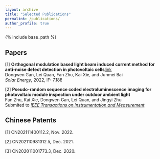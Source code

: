 ```yaml
---
layout: archive
title: "Selected Publications"
permalink: /publications/
author_profile: true
---
```


{% include base_path %}

## Papers
[1] **Orthogonal modulation based light beam induced current method for anti-noise defect detection in photovoltaic cells**[link](https://www.sciencedirect.com/science/article/pii/S0038092X22006089)\
Dongwen Gan, Lei Quan, Fan Zhu, Kai Xie, and Junmei Bai\
[_Solar Energy_](https://www.sciencedirect.com/journal/solar-energy), 2022, IF: 7.188

[2] **Pseudo-random sequence coded electroluminescence imaging for photovoltaic module inspection under outdoor ambient light**\
Fan Zhu, Kai Xie, Dongwen Gan, Lei Quan, and Jingyi Zhu\
Submited to [_IEEE Transactions on Instrumentation and Measurement_](https://ieeexplore.ieee.org/xpl/RecentIssue.jsp?reload=true&punumber=19)

<!--
[3] **Perturbed compressed sensing-based light beam induced current method for robust defect detection in photovoltaic cells**\
In processing

[4] **Compressive multispectral light beam induced current method for defect detection in photovoltaic cells**\
In processing
-->

## Chinese Patents
[1] CN202111400112.2, Nov. 2022.

[2] CN202110981312.5, Dec. 2021.

[3] CN202011001773.3, Dec. 2020.
